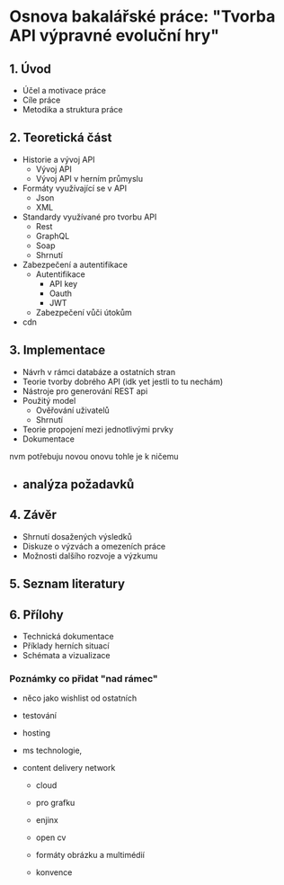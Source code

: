 # Osnova bakalářské práce: "Tvorba API výpravné evoluční hry"

## 1. Úvod

- Účel a motivace práce
- Cíle práce
- Metodika a struktura práce

## 2. Teoretická část
- Historie a vývoj API
  - Vývoj API
  - Vývoj API v herním průmyslu
- Formáty využívající se v API
  - Json
  - XML
- Standardy využívané pro tvorbu API
  - Rest
  - GraphQL
  - Soap
  - Shrnutí
- Zabezpečení a autentifikace
  - Autentifikace
    - API key
    - Oauth
    - JWT
  - Zabezpečení vůči útokům
- cdn


## 3. Implementace

- Návrh v rámci databáze a ostatních stran
- Teorie tvorby dobrého API (idk yet jestli to tu nechám)
- Nástroje pro generování REST api
- Použitý model
  - Ověřování uživatelů
  - Shrnutí
- Teorie propojení mezi jednotlivými prvky
- Dokumentace

nvm potřebuju novou onovu tohle je k ničemu

- analýza požadavků
  - 

## 4. Závěr

- Shrnutí dosažených výsledků
- Diskuze o výzvách a omezeních práce
- Možnosti dalšího rozvoje a výzkumu

## 5. Seznam literatury

## 6. Přílohy

- Technická dokumentace
- Příklady herních situací
- Schémata a vizualizace

### Poznámky co přidat "nad rámec"

- něco jako wishlist od ostatních
- testování
- hosting
- ms technologie,
- content delivery network

  - cloud
  - pro grafku
  - enjinx
  - open cv

  - formáty obrázku a multimédií
  - konvence
